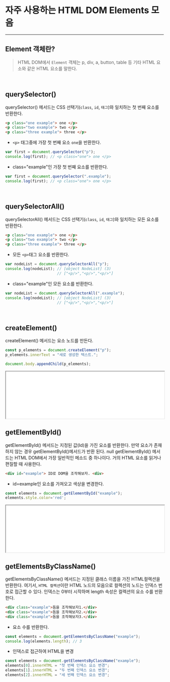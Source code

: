 

# 자주 사용하는 HTML DOM Elements 모음

*********************************

## Element 객체란?
> HTML DOM에서 `Element` 객체는 p, div, a, button, table 등 기타 HTML 요소와 같은 HTML 요소를 말한다.

<br>

## querySelector()
querySelector() 메서드는 CSS 선택기(`class`, `id`, `태그`)와 일치하는 첫 번째 요소를 반환한다.

```html
<p class="one example"> one </p>
<p class="two example"> two </p>
<p class="three example"> three </p>
```

* `<p>` 태그중에 가장 첫 번째 요소 `one`을 반환한다.
```js
var first = document.querySelector("p");
console.log(first); // <p class="one"> one </p>
```

* class="example"인 가장 첫 번째 요소를 반환한다.
```js
var first = document.querySelector(".example");
console.log(first); // <p class="one"> one </p>
```

<br>

## querySelectorAll()
querySelectorAll() 메서드는 CSS 선택기(`class`, `id`, `태그`)와 일치하는 모든 요소를 반환한다.

```html
<p class="one example"> one </p>
<p class="two example"> two </p>
<p class="three example"> three </p>
```

* 모든 `<p>`태그 요소를 반환한다.
```js
var nodeList = document.querySelectorAll("p");
console.log(nodeList); // [object NodeList] (3)
                       // ["<p/>","<p/>","<p/>"]
```
* class="example"인 모든 요소를 반환한다.
```js
var nodeList = document.querySelectorAll(".example");
console.log(nodeList); // [object NodeList] (3)
                       // ["<p/>","<p/>","<p/>"]
```

<br>

## createElement()
createElement() 메서드는 요소 노드를 만든다.

```js
const p_elements = document.createElement("p");
p_elements.innerText = "새로 생성한 텍스트.";

document.body.appendChild(p_elements);
```

<iframe src="/example/html-dom/elements/example_01/index.html" width="100%" height="150px" class="example-frame"></iframe>


<br>

## getElementById()
getElementById() 메서드는 지정된 값(Id)을 가진 요소를 반환한다. 만약 요소가 존재하지 않는 경우 getElementById()메서드가 반환 된다. null
getElementById() 메서드는 HTML DOM에서 가장 일반적인 메소드 중 하나이다. 거의 HTML 요소를 읽거나 편질할 때 사용한다.

```html
<div id="example"> ID로 DOM을 조작해보자. <div>
```

* id=example인 요소를 가져오고 색상을 변경한다.
```js
const elements = document.getElementById("example");
elements.style.color='red';
```

<iframe src="/example/html-dom/elements/example_02/index.html" width="100%" height="150px" class="example-frame"></iframe>

<br>

## getElementsByClassName()
getElementsByClassName() 메서드는 지정된 클래스 이름을 가진  HTML컬렉션을 반환한다.
여기서, `HTML 컬렉션`이란 HTML 노드의 모음으로 컬렉션의 노드는 인덱스 번호로 접근할 수 있다.
인덱스는 0부터 시작하며 length 속성은 컬렉션의 요소 수를 반환한다.

```html
<div class="example">돔을 조작해보자1.</div>
<div class="example">돔을 조작해보자2.</div>
<div class="example">돔을 조작해보자3.</div>
```

* 요소 수를 반환한다.
```js
const elements = document.getElementsByClassName("example");
console.log(elements.length); // 3
```

* 인덱스로 접근하여 HTML을 변경
```js
const elements = document.getElementsByClassName("example");
elements[0].innerHTML = "첫 번째 인덱스 요소 변경";
elements[1].innerHTML = "두 번째 인덱스 요소 변경";
elements[2].innerHTML = "세 번째 인덱스 요소 변경";
```

